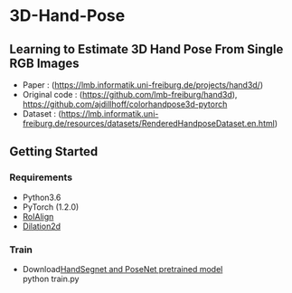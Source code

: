 # 3D-Hand-Pose

## Learning to Estimate 3D Hand Pose From Single RGB Images 
- Paper : (https://lmb.informatik.uni-freiburg.de/projects/hand3d/)
- Original code : (https://github.com/lmb-freiburg/hand3d), https://github.com/ajdillhoff/colorhandpose3d-pytorch
- Dataset : (https://lmb.informatik.uni-freiburg.de/resources/datasets/RenderedHandposeDataset.en.html)  


## Getting Started
### Requirements
 * Python3.6
 * PyTorch (1.2.0)
 * [RoIAlign](https://github.com/longcw/RoIAlign.pytorch)
 * [Dilation2d](https://github.com/ajdillhoff/colorhandpose3d-pytorch/tree/095eb9e76bedbabc7ec23ed2e3a77b9abd6a5760)
 
### Train
  * Download[HandSegnet and PoseNet pretrained model](https://drive.google.com/drive/folders/1mw0wLaxfN-L6hd1wopPl94ubFfahPNh1)   
    python train.py 
